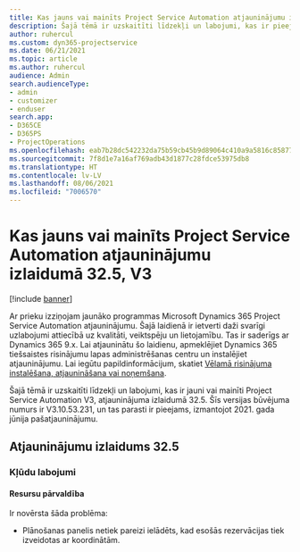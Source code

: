 ```yaml
---
title: Kas jauns vai mainīts Project Service Automation atjauninājumu izlaidumā 32.5, V3
description: Šajā tēmā ir uzskaitīti līdzekļi un labojumi, kas ir pieejami Project Service Automation atjauninājumu izlaidumā 32.5, V3.
author: ruhercul
ms.custom: dyn365-projectservice
ms.date: 06/21/2021
ms.topic: article
ms.author: ruhercul
audience: Admin
search.audienceType:
- admin
- customizer
- enduser
search.app:
- D365CE
- D365PS
- ProjectOperations
ms.openlocfilehash: eab7b28dc542232da75b59cb45b9d89064c410a9a5816c8587783140daf54f46
ms.sourcegitcommit: 7f8d1e7a16af769adb43d1877c28fdce53975db8
ms.translationtype: HT
ms.contentlocale: lv-LV
ms.lasthandoff: 08/06/2021
ms.locfileid: "7006570"
---
```

# <a name="whats-new-or-changed-in-project-service-automation-update-release-325-v3"></a>Kas jauns vai mainīts Project Service Automation atjauninājumu izlaidumā 32.5, V3

[!include [banner](../includes/psa-now-project-operations.md)]

Ar prieku izziņojam jaunāko programmas Microsoft Dynamics 365 Project Service Automation atjauninājumu. Šajā laidienā ir ietverti daži svarīgi uzlabojumi attiecībā uz kvalitāti, veiktspēju un lietojamību. Tas ir saderīgs ar Dynamics 365 9.x. Lai atjauninātu šo laidienu, apmeklējiet Dynamics 365 tiešsaistes risinājumu lapas administrēšanas centru un instalējiet atjauninājumu. Lai iegūtu papildinformācijum, skatiet [Vēlamā risinājuma instalēšana, atjaunināšana vai noņemšana](/power-platform/admin/install-remove-preferred-solution).

Šajā tēmā ir uzskaitīti līdzekļi un labojumi, kas ir jauni vai mainīti Project Service Automation V3, atjauninājuma izlaidumā 32.5. Šīs versijas būvējuma numurs ir V3.10.53.231, un tas parasti ir pieejams, izmantojot 2021. gada jūnija pašatjauninājumu.

## <a name="update-release-325"></a>Atjauninājumu izlaidums 32.5

### <a name="bug-fixes"></a>Kļūdu labojumi

#### <a name="resource-management"></a>Resursu pārvaldība

Ir novērsta šāda problēma:

- Plānošanas panelis netiek pareizi ielādēts, kad esošās rezervācijas tiek izveidotas ar koordinātām.

